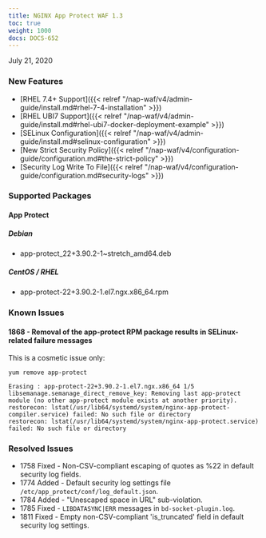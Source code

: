 ```yaml
---
title: NGINX App Protect WAF 1.3
toc: true
weight: 1000
docs: DOCS-652
---
```


July 21, 2020

### New Features

- [RHEL 7.4+ Support]({{< relref "/nap-waf/v4/admin-guide/install.md#rhel-7-4-installation" >}})
- [RHEL UBI7 Support]({{< relref "/nap-waf/v4/admin-guide/install.md#rhel-ubi7-docker-deployment-example" >}})
- [SELinux Configuration]({{< relref "/nap-waf/v4/admin-guide/install.md#selinux-configuration" >}})
- [New Strict Security Policy]({{< relref "/nap-waf/v4/configuration-guide/configuration.md#the-strict-policy" >}})
- [Security Log Write To File]({{< relref "/nap-waf/v4/configuration-guide/configuration.md#security-logs" >}})


### Supported Packages

#### App Protect

##### Debian

- app-protect_22+3.90.2-1~stretch_amd64.deb

##### CentOS / RHEL

- app-protect-22+3.90.2-1.el7.ngx.x86_64.rpm


### Known Issues

#### 1868 - Removal of the app-protect RPM package results in SELinux-related failure messages

This is a cosmetic issue only:

```shell
yum remove app-protect

Erasing : app-protect-22+3.90.2-1.el7.ngx.x86_64 1/5
libsemanage.semanage_direct_remove_key: Removing last app-protect module (no other app-protect module exists at another priority).
restorecon: lstat(/usr/lib64/systemd/system/nginx-app-protect-compiler.service) failed: No such file or directory
restorecon: lstat(/usr/lib64/systemd/system/nginx-app-protect.service) failed: No such file or directory
```

### Resolved Issues

- 1758 Fixed - Non-CSV-compliant escaping of quotes as %22 in default security log fields.
- 1774 Added - Default security log settings file `/etc/app_protect/conf/log_default.json`.
- 1784 Added - "Unescaped space in URL" sub-violation.
- 1785 Fixed - `LIBDATASYNC|ERR` messages in `bd-socket-plugin.log`.
- 1811 Fixed - Empty non-CSV-compliant 'is_truncated' field in default security log settings.
